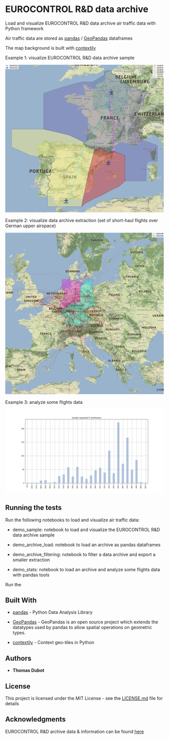 # EUROCONTROL R&D data archive

Load and visualize EUROCONTROL R&D data archive air traffic data with Python framework

Air traffic data are stored as [pandas](https://pandas.pydata.org/) / [GeoPandas](http://geopandas.org/) dataframes

The map background is built with [contextily](https://github.com/darribas/contextily)



Example 1: visualize EUROCONTROL R&D data archive sample

![sample](sample.png)


Example 2: visualize data archive extraction (set of short-haul flights over German upper airspace)

![filtering](filtering.png)


Example 3: analyze some flights data

![fldistribution](fldistribution.png)



## Running the tests

Run the following notebooks to load and visualize air traffic data:

* demo_sample: notebook to load and visualize the EUROCONTROL R&D data archive sample

* demo_archive_load: notebook to load an archive as pandas dataframes

* demo_archive_filtering: notebook to filter a data archive and export a smaller extraction

* demo_stats: notebook to load an archive and analyze some flights data with pandas tools


Run the

## Built With

* [pandas](https://pandas.pydata.org/) - Python Data Analysis Library

* [GeoPandas](http://geopandas.org/) - GeoPandas is an open source project which extends the datatypes used by pandas to allow spatial operations on geometric types. 

* [contextily](https://github.com/darribas/contextily) - Context geo-tiles in Python


## Authors

* **Thomas Dubot** 

## License

This project is licensed under the MIT License - see the [LICENSE.md](LICENSE.md) file for details

## Acknowledgments

EUROCONTROL R&D archive data & information can be found [here](https://www.eurocontrol.int/dashboard/rnd-data-archive)